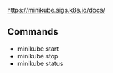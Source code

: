https://minikube.sigs.k8s.io/docs/

## Commands


* minikube start
* minikube stop
* minikube status